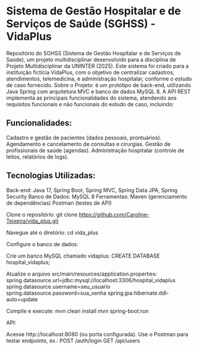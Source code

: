 <h1>Sistema de Gestão Hospitalar e de Serviços de Saúde (SGHSS) - VidaPlus</h1>
Repositório do SGHSS (Sistema de Gestão Hospitalar e de Serviços de Saúde), um projeto multidisciplinar desenvolvido para a disciplina de Projeto Multidisciplinar da UNINTER (2025). Este sistema foi criado para a instituição fictícia VidaPlus, com o objetivo de centralizar cadastros, atendimentos, telemedicina, e administração hospitalar, conforme o estudo de caso fornecido.
Sobre o Projeto: é um protótipo de back-end, utilizando Java Spring com arquitetura MVC e banco de dados MySQL 8. A API REST implementa as principais funcionalidades do sistema, atendendo aos requisitos funcionais e não funcionais do estudo de caso, incluindo:

<h2>Funcionalidades:</h2>
Cadastro e gestão de pacientes (dados pessoais, prontuários).
Agendamento e cancelamento de consultas e cirurgias.
Gestão de profissionais de saúde (agendas).
Administração hospitalar (controle de leitos, relatórios de logs).


<h2>Tecnologias Utilizadas:</h2>

Back-end: Java 17, Spring Boot, Spring MVC, Spring Data JPA, Spring Security
Banco de Dados: MySQL 8
Ferramentas:
Maven (gerenciamento de dependências)
Postman (testes de API)

Clone o repositório:
git clone https://github.com/Caroline-Teixeira/vida_plus.git


Navegue até o diretório:
cd vida_plus


Configure o banco de dados:

Crie um banco MySQL chamado vidaplus:
CREATE DATABASE hospital_vidaplus;


Atualize o arquivo src/main/resources/application.properties:
spring.datasource.url=jdbc:mysql://localhost:3306/hospital_vidaplus
spring.datasource.username=seu_usuario
spring.datasource.password=sua_senha
spring.jpa.hibernate.ddl-auto=update


Compile e execute:
mvn clean install
mvn spring-boot:run


API:

Acesse http://localhost:8080 (ou porta configurada).
Use o Postman para testar endpoints, ex.:
POST /auth/login
GET /api/users










